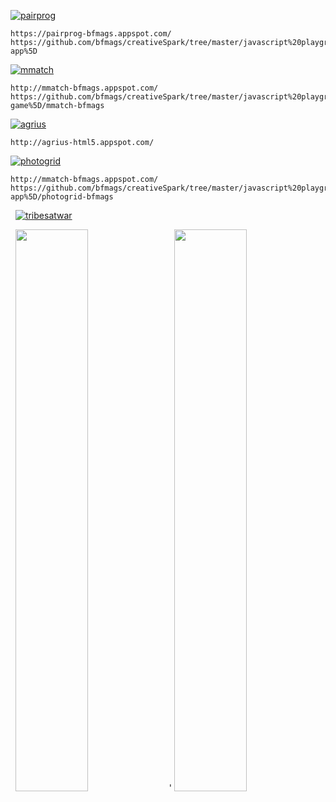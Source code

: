 [![pairprog](https://cloud.githubusercontent.com/assets/3740101/20321900/ff8998b8-ab6e-11e6-9e57-88803798858f.png)](http://pairprog-bfmags.appspot.com/)

    https://pairprog-bfmags.appspot.com/
    https://github.com/bfmags/creativeSpark/tree/master/javascript%20playground/PairProgramming%20%5Bweb-app%5D

[![mmatch](https://cloud.githubusercontent.com/assets/3740101/20321902/ff8dae62-ab6e-11e6-9786-071c896c5328.png)](http://mmatch-bfmags.appspot.com/)

    http://mmatch-bfmags.appspot.com/
    https://github.com/bfmags/creativeSpark/tree/master/javascript%20playground/MemoryMatch%20%5Bweb-game%5D/mmatch-bfmags

[![agrius](https://cloud.githubusercontent.com/assets/3740101/20321899/ff879eaa-ab6e-11e6-86ae-bf3aa6a2b32f.png)](http://agrius-html5.appspot.com/)

    http://agrius-html5.appspot.com/

[![photogrid](https://cloud.githubusercontent.com/assets/3740101/20321901/ff8adad4-ab6e-11e6-98c8-51559f9d089a.png)](http://mmatch-bfmags.appspot.com/)

    http://mmatch-bfmags.appspot.com/
    https://github.com/bfmags/creativeSpark/tree/master/javascript%20playground/Photogrid%20%5Bweb-app%5D/photogrid-bfmags

&nbsp;
[![tribesatwar](https://cloud.githubusercontent.com/assets/3740101/20321903/ff9b5968-ab6e-11e6-8b1c-ef771c8e3dbe.png)]()

&nbsp;
<img src="https://cloud.githubusercontent.com/assets/3740101/20558707/4c3fe784-b169-11e6-9e45-1bee52a5b0a9.gif" width="48%"> ' <img src="https://cloud.githubusercontent.com/assets/3740101/20559428/437b5298-b16c-11e6-81d4-75a714158b40.gif" width="48%">